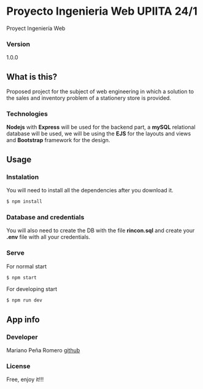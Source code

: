 # Proyecto Ingenieria Web UPIITA 24/1
Proyect Ingeniería Web

### Version

1.0.0

## What is this?

Proposed project for the subject of web engineering in which a solution to the sales and inventory problem of a stationery store is provided.


### Technologies

**Nodejs** with **Express** will be used for the backend part, a **mySQL** relational database will be used, we will be using the **EJS** for the layouts and views and **Bootstrap** framework for the design.

## Usage

### Instalation

You will need to install all the dependencies after you download it.

```sh
$ npm install
```

### Database and credentials

You will also need to create the DB with the file **rincon.sql** and create your **.env** file with all your credentials.

### Serve

For normal start

```sh
$ npm start
```

For developing start

```sh
$ npm run dev
```

## App info

### Developer

Mariano Peña Romero
[github](https://github.com/Mariojoestar33)

### License

Free, enjoy it!!!
